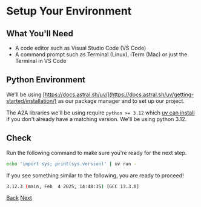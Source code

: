 # Setup Your Environment


## What You'll Need <!-- {docsify-ignore} -->

- A code editor such as Visual Studio Code (VS Code)
- A command prompt such as Terminal (Linux), iTerm (Mac) or just the Terminal in VS Code

## Python Environment <!-- {docsify-ignore} -->

We'll be using [https://docs.astral.sh/uv/](https://docs.astral.sh/uv/getting-started/installation/) as our package manager and to set up our project.

The A2A libraries we'll be using require `python >= 3.12` which [uv can install](https://docs.astral.sh/uv/guides/install-python/) if you don't already have a matching version. We'll be using python 3.12.

## Check

Run the following command to make sure you're ready for the next step.

```bash
echo 'import sys; print(sys.version)' | uv run -
```

If you see something similar to the following, you are ready to proceed!
```bash
3.12.3 (main, Feb  4 2025, 14:48:35) [GCC 13.3.0]
```

<div class="bottom-buttons" style="flex flex-row">
  <a href="tutorials/python/1_introduction.md" class="back-button">Back</a>
  <a href="tutorials/python/3_create_a_project.md" class="next-button">Next</a>
</div>
